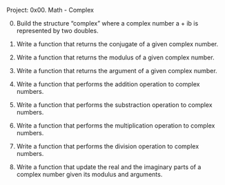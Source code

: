 Project: 0x00. Math - Complex


0. Build the structure “complex” where a complex number a + ib is represented by two doubles.

1. Write a function that returns the conjugate of a given complex number.

2. Write a function that returns the modulus of a given complex number.

3. Write a function that returns the argument of a given complex number.

4. Write a function that performs the addition operation to complex numbers.

5. Write a function that performs the substraction operation to complex numbers.

6. Write a function that performs the multiplication operation to complex numbers.

7. Write a function that performs the division operation to complex numbers.

8. Write a function that update the real and the imaginary parts of a complex number given its modulus and arguments.

